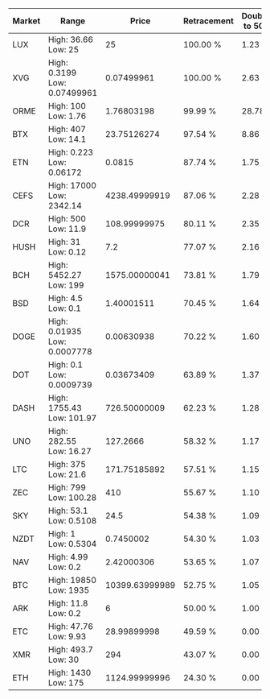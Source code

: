 | Market | Range | Price| Retracement | Doubles to 50% |
| --- | --- | --- | --- | --- |
| LUX | High: 36.66<br />Low: 25 | 25 | 100.00 % | 1.23 |
| XVG | High: 0.3199<br />Low: 0.07499961 | 0.07499961 | 100.00 % | 2.63 |
| ORME | High: 100<br />Low: 1.76 | 1.76803198 | 99.99 % | 28.78 |
| BTX | High: 407<br />Low: 14.1 | 23.75126274 | 97.54 % | 8.86 |
| ETN | High: 0.223<br />Low: 0.06172 | 0.0815 | 87.74 % | 1.75 |
| CEFS | High: 17000<br />Low: 2342.14 | 4238.49999919 | 87.06 % | 2.28 |
| DCR | High: 500<br />Low: 11.9 | 108.99999975 | 80.11 % | 2.35 |
| HUSH | High: 31<br />Low: 0.12 | 7.2 | 77.07 % | 2.16 |
| BCH | High: 5452.27<br />Low: 199 | 1575.00000041 | 73.81 % | 1.79 |
| BSD | High: 4.5<br />Low: 0.1 | 1.40001511 | 70.45 % | 1.64 |
| DOGE | High: 0.01935<br />Low: 0.0007778 | 0.00630938 | 70.22 % | 1.60 |
| DOT | High: 0.1<br />Low: 0.0009739 | 0.03673409 | 63.89 % | 1.37 |
| DASH | High: 1755.43<br />Low: 101.97 | 726.50000009 | 62.23 % | 1.28 |
| UNO | High: 282.55<br />Low: 16.27 | 127.2666 | 58.32 % | 1.17 |
| LTC | High: 375<br />Low: 21.6 | 171.75185892 | 57.51 % | 1.15 |
| ZEC | High: 799<br />Low: 100.28 | 410 | 55.67 % | 1.10 |
| SKY | High: 53.1<br />Low: 0.5108 | 24.5 | 54.38 % | 1.09 |
| NZDT | High: 1<br />Low: 0.5304 | 0.7450002 | 54.30 % | 1.03 |
| NAV | High: 4.99<br />Low: 0.2 | 2.42000306 | 53.65 % | 1.07 |
| BTC | High: 19850<br />Low: 1935 | 10399.63999989 | 52.75 % | 1.05 |
| ARK | High: 11.8<br />Low: 0.2 | 6 | 50.00 % | 1.00 |
| ETC | High: 47.76<br />Low: 9.93 | 28.99899998 | 49.59 % | 0.00 |
| XMR | High: 493.7<br />Low: 30 | 294 | 43.07 % | 0.00 |
| ETH | High: 1430<br />Low: 175 | 1124.99999996 | 24.30 % | 0.00 |

